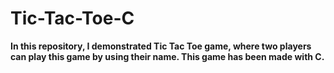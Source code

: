 # Tic-Tac-Toe-C
<b>In this repository, I demonstrated Tic Tac Toe game, where two players can play this game by using their name. This game has been made with C.</b>

